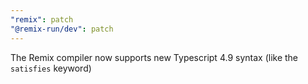 ```yaml
---
"remix": patch
"@remix-run/dev": patch
---
```


The Remix compiler now supports new Typescript 4.9 syntax (like the `satisfies` keyword)

